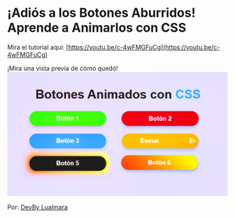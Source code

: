 # ¡Adiós a los Botones Aburridos! Aprende a Animarlos con CSS

Mira el tutorial aquí: [https://youtu.be/c-4wFMGFuCg](https://youtu.be/c-4wFMGFuCg)

¡Mira una vista previa de cómo quedó!  
![Vista previa](images/img1.jpg)

Por: [DevBy Lualmara](https://github.com/Lualmara-5)
